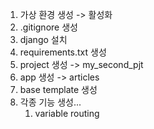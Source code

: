 1. 가상 환경 생성 -> 활성화
2. .gitignore 생성
3. django 설치
4. requirements.txt 생성
5. project 생성 -> my_second_pjt
6. app 생성 -> articles
7. base template 생성
8. 각종 기능 생성...
   1. variable routing